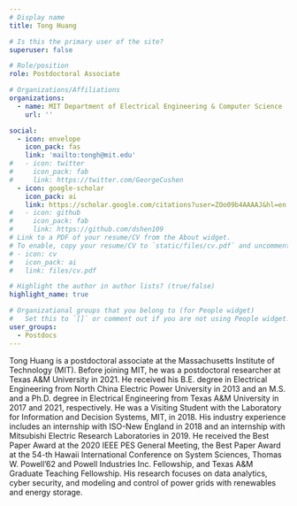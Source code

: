 ```yaml
---
# Display name
title: Tong Huang

# Is this the primary user of the site?
superuser: false

# Role/position
role: Postdoctoral Associate

# Organizations/Affiliations
organizations:
  - name: MIT Department of Electrical Engineering & Computer Science
    url: ''

social:
  - icon: envelope
    icon_pack: fas
    link: 'mailto:tongh@mit.edu'
#   - icon: twitter
#     icon_pack: fab
#     link: https://twitter.com/GeorgeCushen
  - icon: google-scholar
    icon_pack: ai
    link: https://scholar.google.com/citations?user=ZOo09b4AAAAJ&hl=en
#   - icon: github
#     icon_pack: fab
#     link: https://github.com/dshen109
# Link to a PDF of your resume/CV from the About widget.
# To enable, copy your resume/CV to `static/files/cv.pdf` and uncomment the lines below.
# - icon: cv
#   icon_pack: ai
#   link: files/cv.pdf

# Highlight the author in author lists? (true/false)
highlight_name: true

# Organizational groups that you belong to (for People widget)
#   Set this to `[]` or comment out if you are not using People widget.
user_groups:
  - Postdocs
---
```

Tong Huang is a postdoctoral associate at the Massachusetts Institute of
Technology (MIT). Before joining MIT, he was a postdoctoral researcher at Texas
A&M University in 2021. He received his B.E. degree in Electrical Engineering
from North China Electric Power University in 2013 and an M.S. and a Ph.D.
degree in Electrical Engineering from Texas A&M University in 2017 and 2021,
respectively. He was a Visiting Student with the Laboratory for Information and
Decision Systems, MIT, in 2018. His industry experience includes an internship
with ISO-New England in 2018 and an internship with Mitsubishi Electric
Research Laboratories in 2019. He received the Best Paper Award at the 2020
IEEE PES General Meeting, the Best Paper Award at the 54-th Hawaii
International Conference on System Sciences, Thomas W. Powell’62 and Powell
Industries Inc. Fellowship, and Texas A&M Graduate Teaching Fellowship. His
research focuses on data analytics, cyber security, and modeling and control of
power grids with renewables and energy storage.

